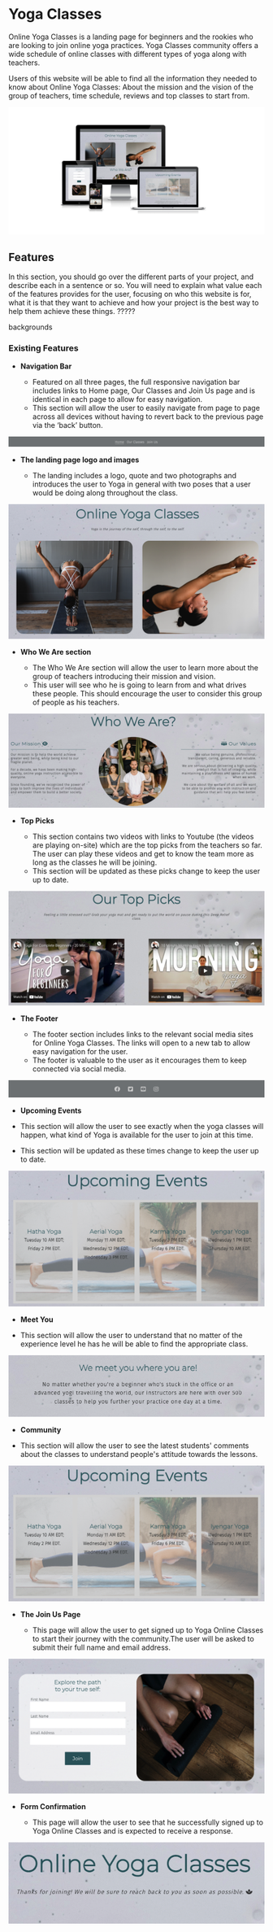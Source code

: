 # Yoga Classes

Online Yoga Classes is a landing page for beginners and the rookies who are looking to join online yoga practices. Yoga Classes community offers a wide schedule of online classes with different types of yoga along with teachers.

Users of this website will be able to find all the information they needed to know about Online Yoga Classes: About the mission and the vision of the group of teachers, time schedule, reviews and top classes to start from.

![Responsive Mockup](https://github.com/Annausername/yogaonline/blob/main/media/yoga-online-mockup.png)

## Features 

In this section, you should go over the different parts of your project, and describe each in a sentence or so. You will need to explain what value each of the features provides for the user, focusing on who this website is for, what it is that they want to achieve and how your project is the best way to help them achieve these things. ?????

backgrounds

### Existing Features

- __Navigation Bar__

  - Featured on all three pages, the full responsive navigation bar includes links to Home page, Our Classes and Join Us page and is identical in each page to allow for easy navigation.
  - This section will allow the user to easily navigate from page to page across all devices without having to revert back to the previous page via the ‘back’ button. 

![Nav Bar](https://github.com/Annausername/yogaonline/blob/main/media/nav-bar.png)

- __The landing page logo and images__

  - The landing includes a logo, quote and two photographs and introduces the user to Yoga in general with two poses that a user would be doing along throughout the class.

![Landing Page](https://github.com/Annausername/yogaonline/blob/main/media/landing-images.png)

- __Who We Are section__

  - The Who We Are section will allow the user to learn more about the group of teachers introducing their mission and vision. 
  - This user will see who he is going to learn from and what drives these people. This should encourage the user to consider this group of people as his teachers. 

![Who we Are](https://github.com/Annausername/yogaonline/blob/main/media/who-we-are.png)

- __Top Picks__

  - This section contains two videos with links to Youtube (the videos are playing on-site) which are the top picks from the teachers so far. The user can play these videos and get to know the team more as long as the classes he will be joining.
  - This section will be updated as these picks change to keep the user up to date. 

![Meetup Times](https://github.com/Annausername/yogaonline/blob/main/media/top-picks.png)

- __The Footer__ 

  - The footer section includes links to the relevant social media sites for Online Yoga Classes. The links will open to a new tab to allow easy navigation for the user. 
  - The footer is valuable to the user as it encourages them to keep connected via social media.

![Footer](https://github.com/Annausername/yogaonline/blob/main/media/footer.png)

- __Upcoming Events__

 - This section will allow the user to see exactly when the yoga classes will happen, what kind of Yoga is available for the user to join at this time.
 - This section will be updated as these times change to keep the user up to date.

![Upcoming Events](https://github.com/Annausername/yogaonline/blob/main/media/events.png)

- __Meet You__

 - This section will allow the user to understand that no matter of the experience level he has he will be able to find the appropriate class.

![We Meet You](https://github.com/Annausername/yogaonline/blob/main/media/meet-you.png)

- __Community__

 - This section will allow the user to see the latest students' comments about the classes to understand people's attitude towards the lessons.

![Community](https://github.com/Annausername/yogaonline/blob/main/media/events.png)

- __The Join Us Page__

  - This page will allow the user to get signed up to Yoga Online Classes to start their journey with the community.The user will be asked to submit their full name and email address. 

![Join Us](https://github.com/Annausername/yogaonline/blob/main/media/join-us.png)

- __Form Confirmation__

  - This page will allow the user to see that he successfully signed up to Yoga Online Classes and is expected to receive a response.

![Form Confirmation](https://github.com/Annausername/yogaonline/blob/main/media/confirmation.png)


